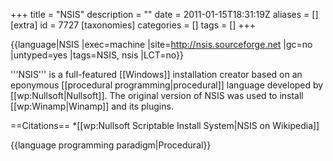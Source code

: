 +++
title = "NSIS"
description = ""
date = 2011-01-15T18:31:19Z
aliases = []
[extra]
id = 7727
[taxonomies]
categories = []
tags = []
+++

{{language|NSIS
|exec=machine
|site=http://nsis.sourceforge.net
|gc=no
|untyped=yes
|tags=NSIS, nsis
|LCT=no}}

'''NSIS''' is a full-featured [[Windows]] installation creator based on an eponymous [[procedural programming|procedural]] language developed by [[wp:Nullsoft|Nullsoft]]. The original version of NSIS was used to install [[wp:Winamp|Winamp]] and its plugins.

==Citations==
*[[wp:Nullsoft Scriptable Install System|NSIS on Wikipedia]]

{{language programming paradigm|Procedural}}

